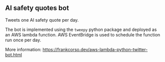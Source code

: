 ## AI safety quotes bot

Tweets one AI safety quote per day.

The bot is implemented using the `tweepy` python package and deployed as an AWS lambda function. AWS EventBridge is used to schedule the function run once per day.

More information: https://frankcorso.dev/aws-lambda-python-twitter-bot.html
